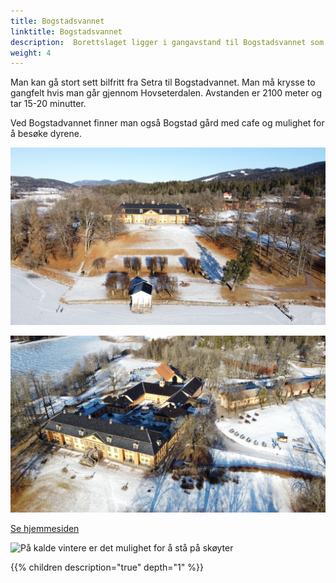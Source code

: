```yaml
---
title: Bogstadsvannet
linktitle: Bogstadsvannet
description:  Borettslaget ligger i gangavstand til Bogstadsvannet som er et svært populært badested på sommeren og en fantastisk skøytebane på vinteren.
weight: 4
---
```


Man kan gå stort sett bilfritt fra Setra til Bogstadvannet. Man må krysse to gangfelt hvis man går gjennom Hovseterdalen. Avstanden er 2100 meter og tar 15-20 minutter.

Ved Bogstadvannet finner man også Bogstad gård med cafe og mulighet for å besøke dyrene.

![Bogstad gård](DJI_0785.jpg "Bogstad gård")

![Bogstad gård](DJI_0790.jpg "Bogstad gård")

[Se hjemmesiden](https://bogstad.no/)

![På kalde vintere er det mulighet for å stå på skøyter](DJI_0780.jpg "På kalde vintere er det mulighet for å stå på skøyter")

{{% children description="true" depth="1" %}}
